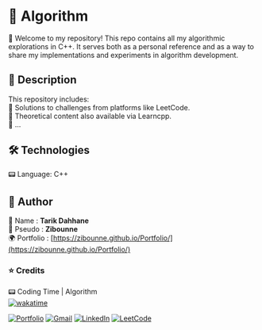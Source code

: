 # 📌 Algorithm

🔹 Welcome to my repository! This repo contains all my algorithmic explorations in C++. It serves both as a personal reference and as a way to share my implementations and experiments in algorithm development.

## 📜 Description

This repository includes:<br>
🔹 Solutions to challenges from platforms like LeetCode.<br>
🔹 Theoretical content also available via Learncpp.<br>
🔹 ...

## 🛠️ Technologies

📟 Language: C++

## 👤 Author

📝 Name : **Tarik Dahhane**
<br>
📝 Pseudo : **Zibounne**
<br>
🌍 Portfolio : [https://zibounne.github.io/Portfolio/](https://zibounne.github.io/Portfolio/)

### ⭐ Credits

📟 Coding Time | Algorithm
<br>
[![wakatime](https://wakatime.com/badge/user/018ee67a-8597-4af3-ab6a-199ac4f20f9d/project/2341db61-ecba-46eb-8e16-8ca9bcce4a5f.svg)](https://wakatime.com/badge/user/018ee67a-8597-4af3-ab6a-199ac4f20f9d/project/2341db61-ecba-46eb-8e16-8ca9bcce4a5f)
<br>

[![Portfolio](https://img.shields.io/badge/Portfolio-%23000000.svg?style=for-the-badge)](https://zibounne.github.io/Portfolio/) [![Gmail](https://img.shields.io/badge/Gmail-D14836?style=for-the-badge&logo=gmail&logoColor=white)](mailto:tarik.dahhane.pro@gmail.com) [![LinkedIn](https://img.shields.io/badge/linkedin-%230077B5.svg?style=for-the-badge&logo=linkedin&logoColor=white)](https://www.linkedin.com/in/tarik-dahhane-0777b3313)  [![LeetCode](https://img.shields.io/badge/LeetCode-FFA116?style=for-the-badge&logo=leetcode&logoColor=white)](https://leetcode.com/u/zibounne/)
